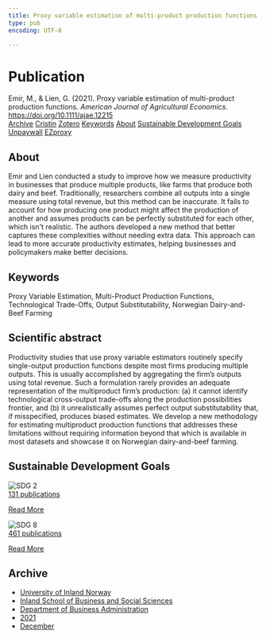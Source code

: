 ```yaml
---
title: Proxy variable estimation of multi-product production functions
type: pub
encoding: UTF-8

---
```

<h1>Publication</h1>
<article id="csl-bib-container-EBAY7NQ3" class="csl-bib-container">
  <div class="csl-bib-body"> <div class="csl-entry">Emir, M., &#38; Lien, G. (2021). Proxy variable estimation of multi-product production functions. <i>American Journal of Agricultural Economics</i>. <a href="https://doi.org/10.1111/ajae.12215">https://doi.org/10.1111/ajae.12215</a></div> </div>
  <div class="csl-bib-buttons">
    <a href="#taxonomy-article-EBAY7NQ3" alt="archive" class="csl-bib-button">Archive</a>
    <a href="https://app.cristin.no/results/show.jsf?id=1971366" alt="Cristin" class="csl-bib-button">Cristin</a>
    <a href="http://zotero.org/groups/5881554/items/EBAY7NQ3" alt="Zotero" class="csl-bib-button">Zotero</a>
    <a href="#keywords-article-EBAY7NQ3" alt="keywords" class="csl-bib-button">Keywords</a>
    <a href="#about-article-EBAY7NQ3" alt="about_pub" class="csl-bib-button">About</a>
    <a href="#sdg-article-EBAY7NQ3" alt="sdg" class="csl-bib-button">Sustainable Development Goals</a>
    <a href="https://doi.org/10.1111/ajae.12215" alt="Unpaywall" class="csl-bib-button">Unpaywall</a>
    <a href="https://doi.org/10.1111/ajae.12215" alt="EZproxy" class="csl-bib-button">EZproxy</a>
  </div>
  <div id="csl-bib-meta-container-EBAY7NQ3"></div>
</article>
<div id="csl-bib-meta-EBAY7NQ3" class="csl-bib-meta">
  <article id="about-article-EBAY7NQ3" class="about_pub-article">
    <h1>About</h1>
    Emir and Lien conducted a study to improve how we measure productivity in businesses that produce multiple products, like farms that produce both dairy and beef. Traditionally, researchers combine all outputs into a single measure using total revenue, but this method can be inaccurate. It fails to account for how producing one product might affect the production of another and assumes products can be perfectly substituted for each other, which isn't realistic. The authors developed a new method that better captures these complexities without needing extra data. This approach can lead to more accurate productivity estimates, helping businesses and policymakers make better decisions.
  </article>
  <article id="keywords-article-EBAY7NQ3" class="keywords-article">
    <h1>Keywords</h1>
    Proxy Variable Estimation, Multi-Product Production Functions, Technological Trade-Offs, Output Substitutability, Norwegian Dairy-and-Beef Farming
  </article>
  <article id="abstract-article-EBAY7NQ3" class="abstract-article">
    <h1>Scientific abstract</h1>
    Productivity studies that use proxy variable estimators routinely specify single-output production functions despite most firms producing multiple outputs. This is usually accomplished by aggregating the firm’s outputs using total revenue. Such a formulation rarely provides an adequate representation of the multiproduct firm’s production: (a) it cannot identify technological cross-output trade-offs along 
the production possibilities frontier, and (b) it unrealistically assumes perfect output substitutability 
that, if misspecified, produces biased estimates. We develop a new methodology for estimating multiproduct production functions that addresses these limitations without requiring information beyond that which is available in most datasets and showcase it on Norwegian dairy-and-beef farming.
  </article>
  <article id="sdg-article-EBAY7NQ3" class="sdg-article">
    <h1>Sustainable Development Goals</h1>
    <div class="sdg-container"><div id="sdg2" class="sdg">
        <img src="{{< params subfolder >}}images/sdg/sdg02_en.png" class="image" alt="SDG 2">
        <div class="sdg-overlay">
          <a href="/en/archive/?key=?sdg=2#archive" class="sdg-publication-count"><span>131</span> publications</a>
          <p><a href="https://sdgs.un.org/goals/goal2" class="sdg-read-more">Read More</a></p>
        </div>
      </div> <div id="sdg8" class="sdg">
        <img src="{{< params subfolder >}}images/sdg/sdg08_en.png" class="image" alt="SDG 8">
        <div class="sdg-overlay">
          <a href="/en/archive/?key=?sdg=8#archive" class="sdg-publication-count"><span>461</span> publications</a>
          <p><a href="https://sdgs.un.org/goals/goal8" class="sdg-read-more">Read More</a></p>
        </div>
      </div></div>
  </article>
  <article id="taxonomy-article-EBAY7NQ3" class="taxonomy-article">
    <h1>Archive</h1>
    <ul>
      <li>
        <a href="/en/archive/?key=3DCRN523">University of Inland Norway</a>
      </li>
      <li>
        <a href="/en/archive/?key=DU8Q9LN9">Inland School of Business and Social Sciences</a>
      </li>
      <li>
        <a href="/en/archive/?key=3IQA89I8">Department of Business Administration</a>
      </li>
      <li>
        <a href="/en/archive/?key=39DV3H9E">2021</a>
      </li>
      <li>
        <a href="/en/archive/?key=ZCILB8E7">December</a>
      </li>
    </ul>
  </article>
</div>
